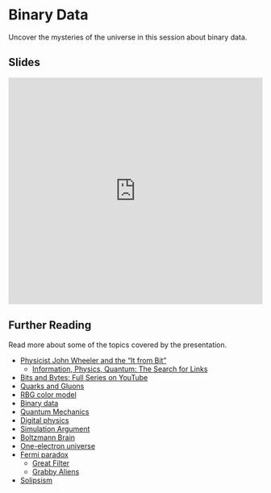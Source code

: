 # Binary Data
Uncover the mysteries of the universe in this session about binary data.

## Slides
<iframe src='https://view.officeapps.live.com/op/embed.aspx?src=https://github.com/hackyland/hackyland.github.io/raw/main/BinaryData/BinaryDataPresentation.pptx' width='100%' height='450px' frameborder='0'></iframe>

## Further Reading
Read more about some of the topics covered by the presentation.

- [Physicist John Wheeler and the “It from Bit”](https://johnhorgan.org/cross-check/physicist-john-wheeler-and-the-it-from-bit)
  - [Information, Physics, Quantum: The Search for Links](https://cqi.inf.usi.ch/qic/wheeler.pdf)
- [Bits and Bytes: Full Series on YouTube](https://www.youtube.com/watch?v=XC_T5mvuguw&list=PL77441A2ED0D0B6A8)
- [Quarks and Gluons](https://www.energy.gov/science/doe-explainsquarks-and-gluons)
- [RBG color model](https://en.wikipedia.org/wiki/RGB_color_model)
- [Binary data](https://en.wikipedia.org/wiki/Binary_data)
- [Quantum Mechanics](https://www.energy.gov/science/doe-explainsquantum-mechanics)
- [Digital physics](https://en.wikipedia.org/wiki/Digital_physics)
- [Simulation Argument](https://simulation-argument.com/)
- [Boltzmann Brain](https://en.wikipedia.org/wiki/Boltzmann_brain)
- [One-electron universe](https://en.wikipedia.org/wiki/One-electron_universe)
- [Fermi paradox](https://en.wikipedia.org/wiki/Fermi_paradox)
  - [Great Filter](https://en.wikipedia.org/wiki/Great_Filter)
  - [Grabby Aliens](https://www.youtube.com/watch?v=l3whaviTqqg)
- [Solipsism](https://en.wikipedia.org/wiki/Solipsism)
